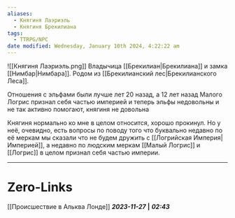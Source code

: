 ```yaml
---
aliases:
  - Княгиня Лаэриэль
  - Княгиня Брекилиана
tags:
  - TTRPG/NPC
date modified: Wednesday, January 10th 2024, 4:22:22 am
---
```

![[Княгиня Лаэриэль.png]]
Владычица [[Брекилиан|Брекилиана]] и замка [[Нимбар|Нимбара]]. Родом из [[Брекилианский лес|Брекилианского Леса]].

Отношения с эльфами были лучше лет 20 назад, а 12 лет назад Малого Логрис признал себя частью империей и теперь эльфы недовольны и не так активно помогают, княгиня не довольна

Княгиня нормально ко мне в целом относится, хорошо прокинул. Но у неё, очевидно, есть вопросы по поводу того что буквально недавно по её меркам мы сказали что не будем дружить с [[Логрийская Империя|Империей]], а недавно по людским меркам [[Малый Логрис]] и [[Логрис]] в целом признал себя частью империи.
___
# Zero-Links
[[Происшествие в Альква Лонде]]
***2023-11-27*** **|** ***02:43***
 